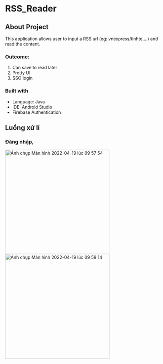 # RSS_Reader

## About Project
This application allows user to input a RSS url (eg: vnexpress/tinhte,...) and read the content.

### Outcome:
1. Can save to read later 
2. Pretty UI
3. SSO login

### Built with
- Language: Java
- IDE: Android Studio
- Firebase Authentication

## Luồng xử lí
### Đăng nhập, 

<img width="337" alt="Ảnh chụp Màn hình 2022-04-19 lúc 09 57 54" src="https://user-images.githubusercontent.com/75107710/163911556-66bcdcda-21c0-4b48-ac2b-7f8e43174afe.png">
<img width="339" alt="Ảnh chụp Màn hình 2022-04-19 lúc 09 58 14" src="https://user-images.githubusercontent.com/75107710/163911569-b7b985b7-20cb-4720-94ec-186ab101789f.png">
